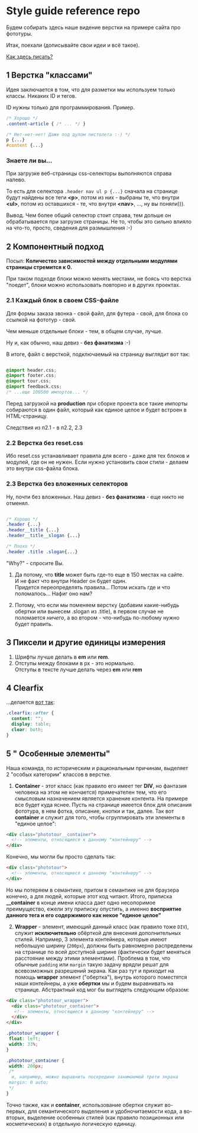 # Style guide reference repo

Будем собирать здесь наше видение верстки на примере сайта про фототуры.

Итак, поехали (дописывайте свои идеи и всё такое).

[Как здесь писать?](https://github.com/adam-p/markdown-here/wiki/Markdown-Cheatsheet)

## 1 Верстка "классами" 
 
Идея заключается в том, что для разметки мы используем только классы.
Никаких ID и тегов. 

ID нужны только для программирования. Пример.

```css
/* Хорошо */
.content-article { /* ... */ }

/* Нет-нет-нет! Даже под дулом пистолета :-) */
p {...}
#content {...}
```

### Знаете ли вы... ###
При загрузке веб-страницы css-селекторы выполняются справа налево.

То есть для селектора ```.header nav ul p {...}``` сначала на странице будут найдены все теги **&lt;p&gt;**, потом из них - выбраны те, что внутри **&lt;ul&gt;**, потом из оставшихся - те, что внутри **&lt;nav&gt;**, ..., ну вы поняли))). 

Вывод. Чем более общий селектор стоит справа, тем дольше он обрабатывается при загрузке страницы. Не то, чтобы это сильно влияло на что-то, просто, сведения для размышления :-)

## 2 Компонентный подход

Посыл: **Количество зависимостей между отдельными модулями страницы стремится к 0.**

При таком подходе блоки можно менять местами, не боясь что верстка "поедет", 
блоки можно использовать повторно и в других проектах.

### 2.1 Каждый блок в своем CSS-файле

Для формы заказа звонка - свой файл, для футера - свой, для блока со ссылкой на фототур - свой.

Чем меньше отдельные блоки - тем, в общем случае, лучше.

Ну и, как обычно, наш девиз - **без фанатизма** :-)

В итоге, файл с версткой, подключаемый на страницу выглядит вот так:

```css

@import header.css;
@import footer.css;
@import tour.css;
@import feedback.css;
/* ...еще 100500 импортов... */
```

Перед загрузкой на **production** при сборке проекта все такие импорты собираются в один файл, который как единое целое и будет встроен в HTML-страницу.

Следствия из п2.1 - в п2.2, 2.3

### 2.2 Верстка без reset.css

Ибо reset.css устанавливает правила для всего - даже для тех блоков и модулей, где он не нужен.
Если нужно установить свои стили - делаем это внутри css-файла блока.

### 2.3 Верстка без вложенных селекторов

Ну, почти без вложенных. Наш девиз - **без фанатизма** - еще никто не отменял.

```css

/* Хорошо */
.header {...}
.header__title {...}
.header__title__slogan {...}

/* Плохо */
.header .title .slogan{...}
```

"Why?" - спросите Вы. 

1. Да потому, что **title** может быть где-то еще в 150 местах на сайте.  
  И не факт что внутри Header он будет один.  
  Придется переопределять правила... Потом искать где и что поломалось... Нафиг оно нам? 

2. Потому, что если мы поменяем верстку (добавим какие-нибудь обертки или вынесем .slogan из .title), в первом случае
не поломается *ничего*, а во втором - что-нибудь по-любому нужно будет править.


## 3 Пиксели и другие единицы измерения

1. Шрифты лучше делать в **em** или **rem**.
2. Отступы между блоками в px - это нормально.  
   Отступы в тексте лучше делать через **em** или **rem**

## 4 Clearfix

...делается [вот так](https://css-tricks.com/snippets/css/clear-fix/):

```css
.clearfix::after {
  content: "";
  display: table;
  clear: both;
}
```

## 5 " Особенные элементы"
Наша команда, по историческим и рациональным причинам, выделяет 2 "особых категории" классов в верстке.

1. **Container** - этот класс (как правило его имеет тег **DIV**, но фантазия человека на этом не кончается) примечателен тем, что его смысловым назначением является хранение контента. 
На примере все будет куда яснее. 
Пусть на странице имеется блок для описания фототура, в нем фотка, описание, кнопки и так, далее.
Так вот **container** и служит для того, чтобы сгруппировать эти элементы в "единое целое":
```html
<div class="phototour__container">
  <!-- элементы, относящиеся к данному "контейнеру" -->
</div>
```
Конечно, мы могли бы просто сделать так:

```html
<div class="phototour">
  <!-- элементы, относящиеся к данному "контейнеру" -->
</div>
```
Но мы потеряем в семантике, притом в семантике не для браузера конечно, а для людей, которые этот код читают.
Итого, приписка **__container** в конце имени класса дает одно несопоримое преимущество, ежели эту приписку опустить, а именно **восприятие данного тега и его содержимого как некое "единое целое"**

2. **Wrapper** - элемент, имеющий данный класс (как правило тоже `DIV`), служит **исключительно** обёрткой для внесения дополнительных стилей. Например, 3 элемента контейнера, которые имеют небольшую ширину (`200px`), должны быть равномерно распределены на странице по всей доступной ширине (фактически будет меняться расстояние между этими элементами). Проблема в том, что обычные `padding` или `margin` такую задачу врядли решат для всевозможных разрешений экрана. Как раз тут и приходит на помощь **wrapper** элемент ("обертка"), внутрь которого поместятся наши контейнеры, а уже **обертки** мы и будем выравнивать на странице. Абстрактный код мог бы выглядеть следующим образом:
```html
<div class="phototour_wrapper">
  <div class="phototour_container">
   <!-- элементы, относящиеся к данному "контейнеру" -->
  </div>
</div>
```
```css
.phototour_wrapper {
 float: left;
 width: 33%;
}

.phototour_container {
 width: 200px;
 /*
  и, например, можно выравнить посередине занимаемой трети экрана 
 margin: 0 auto;
 */
}
```
Точно также, как и **container**, использование обертки служит во-первых, для семантического выделения и удобночитаемости кода, а во-вторых, выделение особенных стилей (как правило позиционных или косметических) в отдельную логическую единицу.
